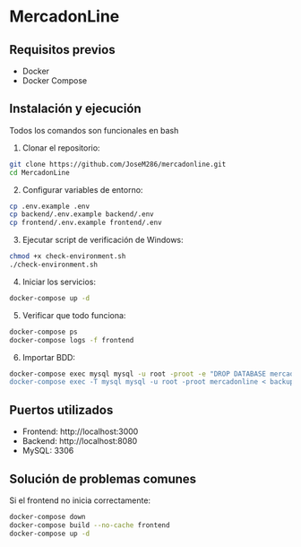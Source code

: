 # MercadonLine

## Requisitos previos

- Docker
- Docker Compose

## Instalación y ejecución
Todos los comandos son funcionales en bash

1. Clonar el repositorio:

```bash
git clone https://github.com/JoseM286/mercadonline.git
cd MercadonLine
```

2. Configurar variables de entorno:

```bash
cp .env.example .env
cp backend/.env.example backend/.env
cp frontend/.env.example frontend/.env
```

3. Ejecutar script de verificación de Windows:

```bash
chmod +x check-environment.sh
./check-environment.sh
```

4. Iniciar los servicios:

```bash
docker-compose up -d
```

5. Verificar que todo funciona:

```bash
docker-compose ps
docker-compose logs -f frontend
```
6. Importar BDD:

```bash
docker-compose exec mysql mysql -u root -proot -e "DROP DATABASE mercadonline; CREATE DATABASE mercadonline;
docker-compose exec -T mysql mysql -u root -proot mercadonline < backup.sql
```

## Puertos utilizados

- Frontend: http://localhost:3000
- Backend: http://localhost:8080
- MySQL: 3306

## Solución de problemas comunes

Si el frontend no inicia correctamente:

```bash
docker-compose down
docker-compose build --no-cache frontend
docker-compose up -d
```
